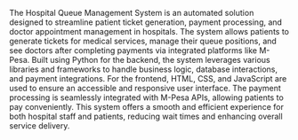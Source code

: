 
The Hospital Queue Management System is an automated solution designed to streamline patient ticket generation, payment processing, and doctor appointment management in hospitals. The system allows patients to generate tickets for medical services, manage their queue positions, and see doctors after completing payments via integrated platforms like M-Pesa. Built using Python for the backend, the system leverages various libraries and frameworks to handle business logic, database interactions, and payment integrations. For the frontend, HTML, CSS, and JavaScript are used to ensure an accessible and responsive user interface. The payment processing is seamlessly integrated with M-Pesa APIs, allowing patients to pay conveniently. This system offers a smooth and efficient experience for both hospital staff and patients, reducing wait times and enhancing overall service delivery.
